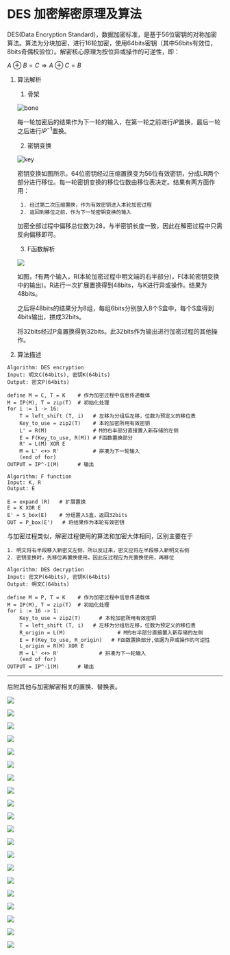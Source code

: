 # DES 加密解密原理及算法

DES(Data Encryption Standard)，数据加密标准，是基于56位密钥的对称加密算法。算法为分块加密，进行16轮加密，使用64bits密钥（其中56bits有效位，8bits奇偶校验位）。解密核心原理为按位异或操作的可逆性，即：

$A \ \oplus \ B = C \Rightarrow A \ \oplus \ C = B$

1. 算法解析

    1. 骨架

    ![bone](./static/DES/bone.png)

    每一轮加密后的结果作为下一轮的输入，在第一轮之前进行$IP$置换，最后一轮之后进行$IP^{-1}$置换。

    2. 密钥变换

    ![key](./static/DES/key.png)

    密钥变换如图所示。64位密钥经过压缩置换变为56位有效密钥，分成LR两个部分进行移位。每一轮密钥变换的移位位数由移位表决定。结果有两方面作用：

        1. 经过第二次压缩置换，作为有效密钥进入本轮加密过程
        2. 返回到移位之前，作为下一轮密钥变换的输入

    加密全部过程中偏移总位数为28，与半密钥长度一致，因此在解密过程中只需反向偏移即可。

    3. F函数解析

    ![](./static/DES/Ffunc.png)

    如图，f有两个输入，R(本轮加密过程中明文端的右半部分)，F(本轮密钥变换中的输出)。R进行一次扩展置换得到48bits，与K进行异或操作。结果为48bits。
    
    之后将48bits的结果分为8组，每组6bits分别放入8个S盒中，每个S盒得到4bits输出，拼成32bits。

    将32bits经过P盒置换得到32bits。此32bits作为输出进行加密过程的其他操作。

2. 算法描述

``` 
Algorithm: DES encryption
Input: 明文C(64bits), 密钥K(64bits)
Output: 密文P(64bits)

define M = C, T = K    # 作为加密过程中信息传递载体
M = IP(M), T = zip(T)  # 初始化处理
for i := 1 -> 16:
    T = left_shift (T, i)   # 左移为分组后左移，位数为预定义的移位表
    Key_to_use = zip2(T)    # 本轮加密所用有效密钥
    L' = R(M)               # M的右半部分直接置入新存储的左侧
    E = F(Key_to_use, R(M)) # F函数置换部分
    R' = L(M) XOR E
    M = L' <+> R'           # 拼凑为下一轮输入
    (end of for)
OUTPUT = IP^-1(M)      # 输出
```

``` 
Algorithm: F function
Input: K, R
Output: E

E = expand (R)   # 扩展置换
E = K XOR E
E' = S_box(E)    # 分组置入S盒，返回32bits
OUT = P_box(E')   # 将结果作为本轮有效密钥
```

与加密过程类似，解密过程使用的算法和加密大体相同，区别主要在于

    1. 明文将右半段移入新密文左侧，所以反过来，密文应将左半段移入新明文右侧
    2. 密钥变换时，先移位再置换使用，因此反过程应为先置换使用，再移位

```
Algorithm: DES decryption
Input: 密文P(64bits), 密钥K(64bits)
Output: 明文C(64bits)

define M = P, T = K    # 作为加密过程中信息传递载体
M = IP(M), T = zip(T)  # 初始化处理
for i := 16 -> 1:
    Key_to_use = zip2(T)      # 本轮加密所用有效密钥
    T = left_shift (T, i)   # 左移为分组后左移，位数为预定义的移位表
    R_origin = L(M)                 # M的右半部分直接置入新存储的左侧
    E = F(Key_to_use, R_origin)   # F函数置换部分,依据为异或操作的可逆性
    L_origin = R(M) XOR E
    M = L' <+> R'             # 拼凑为下一轮输入
    (end of for)
OUTPUT = IP^-1(M)      # 输出
```

***
后附其他与加密解密相关的置换、替换表。

![](./static/DES/IP.png)

![](./static/DES/IP_line.png)

![](./static/DES/IP_rev.png)

![](./static/DES/P.png)

![](./static/DES/P_line.png)

![](./static/DES/PC1.png)

![](./static/DES/PC1_line.png)

![](./static/DES/PC2.png)

![](./static/DES/PC2_line.png)

![](./static/DES/Extend.png)

![](./static/DES/Extend_line.png)

![](./static/DES/S1.png)

![](./static/DES/S2.png)

![](./static/DES/S3.png)

![](./static/DES/S4.png)

![](./static/DES/S5.png)

![](./static/DES/S6.png)

![](./static/DES/S7.png)

![](./static/DES/S8.png)

![](./static/DES/Shift.png)